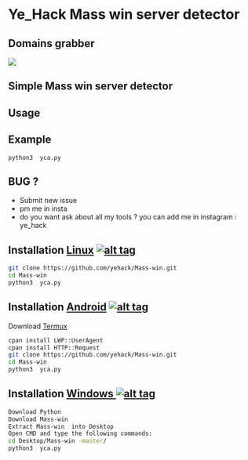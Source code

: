 <h1> Ye_Hack Mass win server detector</h1>


<h2>Domains grabber</h2>

<img src="https://files.catbox.moe/86zjrr.jpeg" data-canonical-src="" style="max-width:100%;">

<h2>Simple Mass win server detector</h2>


<h2>Usage</h2>

</tr>
</tbody></table>
<h2>Example</h2>
<code>python3  yca.py</code>
<br>
<h2>BUG ?</h2>
<ul>
<li>Submit new issue</li>
<li>pm me in insta</li>
<li>do you want ask about all my tools ? you can add me in instagram : ye_hack </a></li>
</ul>

## Installation [Linux](https://wikipedia.org/wiki/Linux) [![alt tag](http://icons.iconarchive.com/icons/dakirby309/simply-styled/32/OS-Linux-icon.png)](https://fr.wikipedia.org/wiki/Linux)

```bash
git clone https://github.com/yehack/Mass-win.git
cd Mass-win 
python3  yca.py 
```

## Installation [Android](https://wikipedia.org/wiki/Android) [![alt tag](https://cdn1.iconfinder.com/data/icons/logotypes/32/android-32.png)](https://fr.wikipedia.org/wiki/Android)

Download [Termux](https://play.google.com/store/apps/details?id=com.termux)

```bash
cpan install LWP::UserAgent
cpan install HTTP::Request
git clone https://github.com/yehack/Mass-win.git
cd Mass-win 
python3  yca.py 
```

## Installation [Windows ](https://wikipedia.org/wiki/Microsoft_Windows)[![alt tag](http://icons.iconarchive.com/icons/tatice/cristal-intense/32/Windows-icon.png)](https://fr.wikipedia.org/wiki/Microsoft_Windows)
```bash
Download Python
Download Mass-win 
Extract Mass-win  into Desktop
Open CMD and type the following commands:
cd Desktop/Mass-win -master/
python3  yca.py 
```


